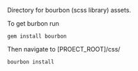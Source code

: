 Directory for bourbon (scss library) assets.

To get burbon run

`gem install bourbon`

Then navigate to [PROECT_ROOT]/css/

`bourbon install`